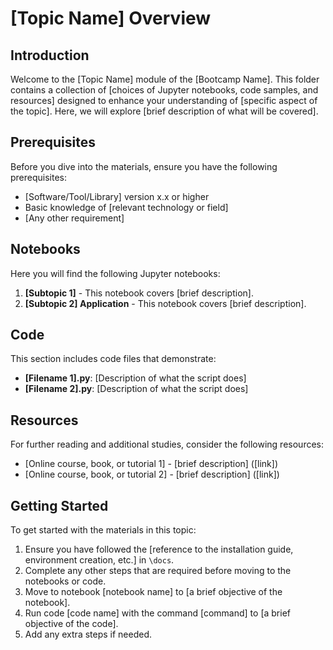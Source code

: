 # [Topic Name] Overview

## Introduction
Welcome to the [Topic Name] module of the [Bootcamp Name]. This folder contains a collection of [choices of Jupyter notebooks, code samples, and resources] designed to enhance your understanding of [specific aspect of the topic]. Here, we will explore [brief description of what will be covered].

## Prerequisites
Before you dive into the materials, ensure you have the following prerequisites:
- [Software/Tool/Library] version x.x or higher
- Basic knowledge of [relevant technology or field]
- [Any other requirement]

## Notebooks
Here you will find the following Jupyter notebooks:
1. **[Subtopic 1]** - This notebook covers [brief description].
2. **[Subtopic 2] Application** - This notebook covers [brief description].

## Code
This section includes code files that demonstrate:
- **[Filename 1].py**: [Description of what the script does]
- **[Filename 2].py**: [Description of what the script does]

## Resources
For further reading and additional studies, consider the following resources:
- [Online course, book, or tutorial 1] - [brief description] ([link])
- [Online course, book, or tutorial 2] - [brief description] ([link])

## Getting Started
To get started with the materials in this topic:
1. Ensure you have followed the [reference to the installation guide, environment creation, etc.] in `\docs`.
2. Complete any other steps that are required before moving to the notebooks or code.
3. Move to notebook [notebook name] to [a brief objective of the notebook].
4. Run code [code name] with the command [command] to [a brief objective of the code].
5. Add any extra steps if needed.
